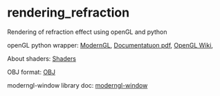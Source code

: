 # rendering_refraction
Rendering of refraction effect using openGL and python

openGL python wrapper:
<a href="https://moderngl.readthedocs.io/en/5.8.2/" target="_blank">ModernGL</a>, 
<a href="https://moderngl.readthedocs.io/_/downloads/en/latest/pdf/" target="_blank">Documentatuon pdf</a>, 
<a href="https://www.khronos.org/opengl/wiki/Main_Page" target="_blank">OpenGL Wiki</a>, 

About shaders:
<a href="https://developer.mozilla.org/en-US/docs/Games/Techniques/3D_on_the_web/GLSL_Shaders" target="_blank">Shaders</a>

OBJ format:
<a href="https://www.cs.cmu.edu/~mbz/personal/graphics/obj.html" target="_blank">OBJ</a>

moderngl-window library doc:
<a href="https://moderngl-window.readthedocs.io/en/latest/index.html" target="_blank">moderngl-window</a>
